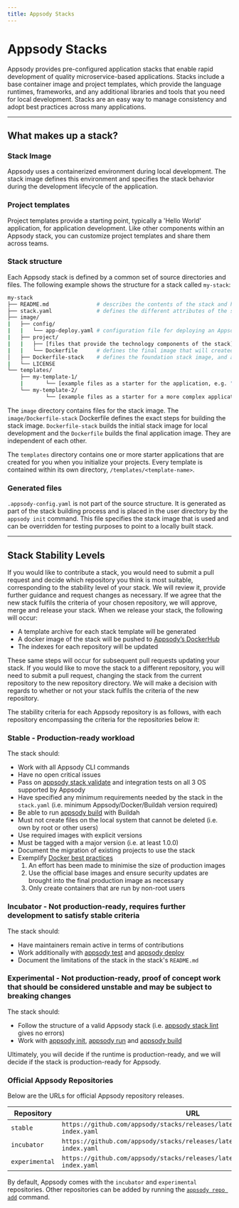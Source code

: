 ```yaml
---
title: Appsody Stacks
---
```


# Appsody Stacks

Appsody provides pre-configured application stacks that enable rapid development of quality microservice-based applications. Stacks include a base container image and project templates, which provide the language runtimes, frameworks, and any additional libraries and tools that you need for local development. Stacks are an easy way to manage consistency and adopt best practices across many applications.

---

## What makes up a stack?

### Stack Image

Appsody uses a containerized environment during local development. The stack image defines this environment and specifies the stack behavior during the development lifecycle of the application.  

### Project templates
Project templates provide a starting point, typically a 'Hello World' application, for application development. Like other components within an Appsody stack, you can customize project templates and share them across teams.  

### Stack structure

Each Appsody stack is defined by a common set of source directories and files. The following example shows the structure for a stack called `my-stack`:

```bash
my-stack
├── README.md               # describes the contents of the stack and how it should be used
├── stack.yaml              # defines the different attributes of the stack and which template the stack should use by default
├── image/
|   ├── config/
|   |   └── app-deploy.yaml # configuration file for deploying an Appsody project using the Appsody Operator
|   ├── project/
|   |   ├── [files that provide the technology components of the stack]
|   |   └── Dockerfile      # defines the final image that will created by the appsody build command
│   ├── Dockerfile-stack    # defines the foundation stack image, and a set of environment variables for the local development cycle
|   └── LICENSE
└── templates/
    ├── my-template-1/
    |       └── [example files as a starter for the application, e.g. "hello world"]
    └── my-template-2/
            └── [example files as a starter for a more complex application]

```

The `image` directory contains files for the stack image. The `image/Dockerfile-stack` Dockerfile defines the exact steps for building the stack image. `Dockerfile-stack` builds the initial stack image for local development and the `Dockerfile` builds the final application image. They are independent of each other.

The `templates` directory contains one or more starter applications that are created for you when you initialize your projects. Every template is contained within its own directory, `/templates/<template-name>`.

### Generated files

`.appsody-config.yaml` is not part of the source structure. It is generated as part of the stack building process and is placed in the user directory by the `appsody init` command. This file specifies the stack image that is used and can be overridden for testing purposes to point to a locally built stack.

---

## Stack Stability Levels

If you would like to contribute a stack, you would need to submit a pull request and decide which repository you think is most suitable, corresponding to the stability level of your stack. We will review it, provide further guidance and request changes as necessary. If we agree that the new stack fulfils the criteria of your chosen repository, we will approve, merge and release your stack. When we release your stack, the following will occur:
- A template archive for each stack template will be generated
- A docker image of the stack will be pushed to [Appsody’s DockerHub](https://hub.docker.com/u/appsody)
- The indexes for each repository will be updated

These same steps will occur for subsequent pull requests updating your stack. If you would like to move the stack to a different repository, you will need to submit a pull request, changing the stack from the current repository to the new repository directory. We will make a decision with regards to whether or not your stack fulfils the criteria of the new repository.

The stability criteria for each Appsody repository is as follows, with each repository encompassing the criteria for the repositories below it:

### Stable - Production-ready workload
The stack should:
- Work with all Appsody CLI commands
- Have no open critical issues
- Pass on [appsody stack validate](https://appsody.dev/docs/using-appsody/cli-commands#appsody-stack-validate) and integration tests on all 3 OS supported by Appsody
- Have specified any minimum requirements needed by the stack in the `stack.yaml` (i.e. minimum Appsody/Docker/Buildah version required)
- Be able to run [appsody build](https://appsody.dev/docs/using-appsody/cli-commands#appsody-build) with Buildah
- Must not create files on the local system that cannot be deleted (i.e. own by root or other users)
- Use required images with explicit versions
- Must be tagged with a major version (i.e. at least 1.0.0)
- Document the migration of existing projects to use the stack
- Exemplify [Docker best practices](https://docs.docker.com/develop/develop-images/dockerfile_best-practices/)
    1. An effort has been made to minimise the size of production images 
    2. Use the official base images and ensure security updates are brought into the final production image as necessary
    3. Only create containers that are run by non-root users

### Incubator - Not production-ready, requires further development to satisfy stable criteria
The stack should:
- Have maintainers remain active in terms of contributions
- Work additionally with [appsody test](https://appsody.dev/docs/using-appsody/cli-commands#appsody-test) and [appsody deploy](https://appsody.dev/docs/using-appsody/cli-commands#appsody-deploy)
- Document the limitations of the stack in the stack's `README.md`

### Experimental - Not production-ready, proof of concept work that should be considered unstable and may be subject to breaking changes
The stack should:
- Follow the structure of a valid Appsody stack (i.e. [appsody stack lint](https://appsody.dev/docs/using-appsody/cli-commands#appsody-stack-lint) gives no errors)
- Work with [appsody init](https://appsody.dev/docs/using-appsody/cli-commands#appsody-init), [appsody run](https://appsody.dev/docs/using-appsody/cli-commands#appsody-run) and [appsody build](https://appsody.dev/docs/using-appsody/cli-commands#appsody-build)

Ultimately, you will decide if the runtime is production-ready, and we will decide if the stack is production-ready for Appsody.

### Official Appsody Repositories

Below are the URLs for official Appsody repository releases.

| Repository     | URL                                                                                  |
| -------------- | ------------------------------------------------------------------------------------ |
| `stable`       | `https://github.com/appsody/stacks/releases/latest/download/stable-index.yaml`       |
| `incubator`    | `https://github.com/appsody/stacks/releases/latest/download/incubator-index.yaml`    |
| `experimental` | `https://github.com/appsody/stacks/releases/latest/download/experimental-index.yaml` |

By default, Appsody comes with the `incubator` and `experimental` repositories. Other repositories can be added by running the [`appsody repo add`](/docs/using-appsody/cli-commands/#appsody-repo-add) command.
